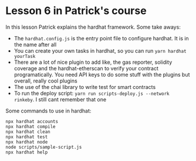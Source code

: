 # Lesson 6 in Patrick's course

In this lesson Patrick explains the hardhat framework. Some take aways:

- The `hardhat.config.js` is the entry point file to configure hardhat. It is in the name after all
- You can create your own tasks in hardhat, so you can run `yarn hardhat yourTask`
- There are a lot of nice plugin to add like, the gas reporter, solidity coverage and the hardhat-etherscan to verify your contract programatically. You need API keys to do some stuff with the plugins but overall, really cool plugins
- The use of the chai library to write test for smart contracts
- To run the deploy script: `yarn run scripts-deploy.js --network rinkeby`. I still cant remember that one

Some commands to use in hardhat:

```shell
npx hardhat accounts
npx hardhat compile
npx hardhat clean
npx hardhat test
npx hardhat node
node scripts/sample-script.js
npx hardhat help
```
